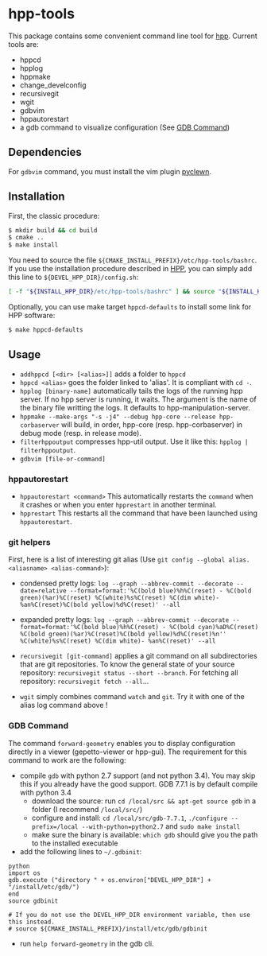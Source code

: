 # hpp-tools

This package contains some convenient command line tool for [hpp]. Current tools are:
  - hppcd
  - hpplog
  - hppmake
  - change_develconfig
  - recursivegit
  - wgit
  - gdbvim
  - hppautorestart
  - a gdb command to visualize configuration (See [GDB Command](#gdb-command))

## Dependencies

For `gdbvim` command, you must install the vim plugin [pyclewn].

## Installation

First, the classic procedure:
```sh
$ mkdir build && cd build
$ cmake ..
$ make install
```

You need to source the file `${CMAKE_INSTALL_PREFIX}/etc/hpp-tools/bashrc`. If you use the installation procedure described in [HPP], you can simply add this line to `${DEVEL_HPP_DIR}/config.sh`:
```sh
[ -f "${INSTALL_HPP_DIR}/etc/hpp-tools/bashrc" ] && source "${INSTALL_HPP_DIR}/etc/hpp-tools/bashrc"
```

Optionally, you can use make target `hppcd-defaults` to install some link for HPP software:
```sh
$ make hppcd-defaults
```

## Usage

* `addhppcd [<dir> [<alias>]]` adds a folder to `hppcd`
* `hppcd <alias>` goes the folder linked to 'alias'. It is compliant with `cd -`.
* `hpplog [binary-name]` automatically tails the logs of the running hpp server. If no hpp server is running, it waits. The argument is the name of the binary file writting the logs. It defaults to hpp-manipulation-server.
* `hppmake --make-args "-s -j4" --debug hpp-core --release hpp-corbaserver` will build, in order, hpp-core (resp. hpp-corbaserver) in debug mode (resp. in release mode).
* `filterhppoutput` compresses hpp-util output. Use it like this: `hpplog | filterhppoutput`.
* `gdbvim [file-or-command]`

### hppautorestart
* `hppautorestart <command>`
This automatically restarts the `command` when it crashes or when you enter `hpprestart` in another terminal.
* `hpprestart`
This restarts all the command that have been launched using `hppautorestart`.

### git helpers
First, here is a list of interesting git alias (Use `git config --global alias.<aliasname> <alias-command>`):
* condensed pretty logs: `log --graph --abbrev-commit --decorate --date=relative --format=format:'%C(bold blue)%h%C(reset) - %C(bold green)(%ar)%C(reset) %C(white)%s%C(reset) %C(dim white)- %an%C(reset)%C(bold yellow)%d%C(reset)' --all`
* expanded pretty logs: `log --graph --abbrev-commit --decorate --format=format:'%C(bold blue)%h%C(reset) - %C(bold cyan)%aD%C(reset) %C(bold green)(%ar)%C(reset)%C(bold yellow)%d%C(reset)%n''          %C(white)%s%C(reset) %C(dim white)- %an%C(reset)' --all`

* `recursivegit [git-command]` applies a git command on all subdirectories that are git repositories. To know the general state of your source repository: `recursivegit status --short --branch`. For fetching all repository: `recursivegit fetch --all`...
* `wgit` simply combines command `watch` and `git`. Try it with one of the alias log command above !

### GDB Command

The command `forward-geometry` enables you to display configuration directly in a viewer (gepetto-viewer or hpp-gui). The requirement for this command to work are the following:
* compile `gdb` with python 2.7 support (and not python 3.4). You may skip this if you already have the good support. GDB 7.7.1 is by default compile with python 3.4
  * download the source: run `cd /local/src && apt-get source gdb` in a folder (I recommend `/local/src/`)
  * configure and install: `cd /local/src/gdb-7.7.1`, `./configure --prefix=/local --with-python=python2.7` and `sudo make install`
  * make sure the binary is available: `which gdb` should give you the path to the installed executable
* add the following lines to `~/.gdbinit`:
```
python
import os
gdb.execute ("directory " + os.environ["DEVEL_HPP_DIR"] + "/install/etc/gdb/")
end
source gdbinit

# If you do not use the DEVEL_HPP_DIR environment variable, then use this instead.
# source ${CMAKE_INSTALL_PREFIX}/install/etc/gdb/gdbinit
```
* run `help forward-geometry` in the gdb cli.

[hpp]:https://github.com/humanoid-path-planner/hpp-doc "HPP"
[pyclewn]:http://pyclewn.sourceforge.net/ "Pyclewn"
